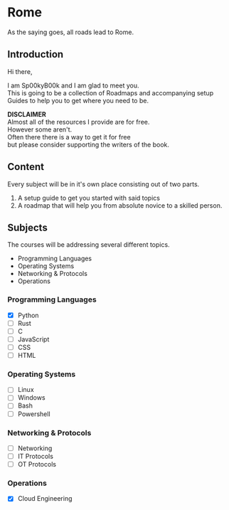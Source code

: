 # Rome

As the saying goes, all roads lead to Rome.

## Introduction

Hi there,

I am Sp00kyB00k and I am glad to meet you.  
This is going to be a collection of Roadmaps and accompanying setup Guides to help you to get where you need to be.

**DISCLAIMER**  
Almost all of the resources I provide are for free.  
However some aren't.  
Often there there is a way to get it for free  
but please consider supporting the writers of the book.

## Content

Every subject will be in it's own place consisting out of two parts.

1. A setup guide to get you started with said topics
2. A roadmap that will help you from absolute novice to a skilled person.

## Subjects

The courses will be addressing several different topics.

- Programming Languages
- Operating Systems
- Networking & Protocols
- Operations

### Programming Languages

- [x] Python
- [ ] Rust
- [ ] C
- [ ] JavaScript
- [ ] CSS
- [ ] HTML

### Operating Systems

- [ ] Linux
- [ ] Windows
- [ ] Bash
- [ ] Powershell

### Networking & Protocols

- [ ] Networking
- [ ] IT Protocols
- [ ] OT Protocols

### Operations

- [x] Cloud Engineering
